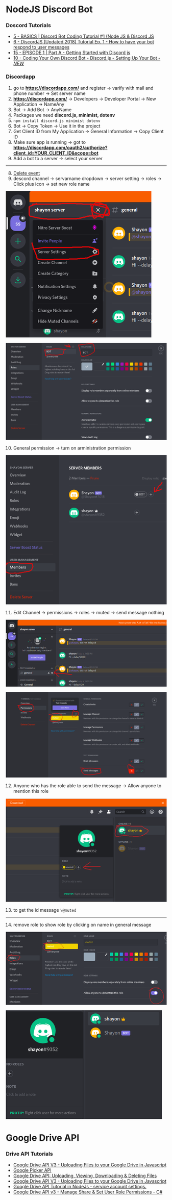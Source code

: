 # NodeJS Discord Bot

### Doscord Tutorials

 - [5 - BASICS | Discord Bot Coding Tutorial #1 (Node JS & Discord JS](https://www.youtube.com/watch?v=-5jJaO17Gjs&list=PLQr7YhA3gqmIJyvQiZID8ZnR0bxDFrgnv)
 - [6 - DiscordJS (Updated 2018) Tutorial Ep. 1 - How to have your bot respond to user messages](https://www.youtube.com/watch?v=7rsPEsYxvxs&list=PL_cUvD4qzbkwZoWgG0hrSUCeQOPnjTAps)
 - [15 - EPISODE 1 | Part A - Getting Started with Discord js](https://www.youtube.com/watch?v=ORjzSh1w8Gw&list=PLeLrvnqwEnOasx86ozE-cdf1JagGcUlRf&index=1)
 - [10 - Coding Your Own Discord Bot - Discord.js - Setting Up Your Bot - *NEW*](https://www.youtube.com/watch?v=RZ02rw3NZnk&list=PLS6sInD7ThM0MTsu88RyxhTI187ScqRmm)

 ### Discordapp

 1. go to __https://discordapp.com/__ and register -> varify with mail and phone number -> Set server name
 2. __https://discordapp.com/__ -> Developers -> Developer Portal -> New Application -> NameAny
 3. Bot -> Add Bot -> AnyName
 4. Packages we need **discord.js, minimist, dotenv**
 5. `npm install discord.js minimist dotenv`
 6. Bot -> Copy Token -> Use it in the project
 7. Get Client ID from My Application -> General Information -> Copy Client ID
 8. Make sure app is running -> got to __https://discordapp.com/oauth2/authorize?client_id=YOUR_CLIENT_ID&scope=bot__
 7. Add a bot to a server -> select your server

---

 8. [Delete event](https://discord.js.org/#/docs/main/stable/class/Message)
 9. descord channel -> servarname dropdown -> server setting -> roles -> Click plus icon -> set new role name

 ![servername](screenshots/Screenshot_0.png)

 ![add roles](screenshots/Screenshot_1.png)

 10. General permission -> turn on arministration permission

 ![permissions](screenshots/Screenshot_2.png)

 11. Edit Channel -> permissions -> roles -> muted -> send message nothing

 ![permissions](screenshots/Screenshot_3.png)

 ![mute send nothing](screenshots/Screenshot_4.png)

 12. Anyone who has the role able to send the message -> Allow anyone to mention this role

 ![role setting](screenshots/Screenshot_5.png)
 
 13. to get the id message `\@muted` 

---

 14. remove role to show role by clicking on name in general message

 ![role setting](screenshots/Screenshot_6.png)

 ![role setting](screenshots/Screenshot_7.png)




 # Google Drive API

### Drive API Tutorials

 - [Google Drive API V3 - Uploading Files to your Google Drive in Javascript](https://www.youtube.com/watch?v=VacgcdYz6-g)
 - [Google Picker API](https://www.youtube.com/watch?v=3V0LoGakHDU)
 - [Google Drive API: Uploading, Viewing, Downloading & Deleting Files](https://www.youtube.com/watch?v=aTv5t7oH6X8)
 - [Google Drive API V3 - Uploading Files to your Google Drive in Javascript](https://www.youtube.com/watch?v=VacgcdYz6-g)
 - [Google Drive API Tutorial in NodeJs - service account settings.](https://www.youtube.com/watch?v=gGSJpp6_ax0&t=397s)
 - [Google Drive API v3 - Manage Share & Set User Role Permissions - C#](https://www.youtube.com/watch?v=9VTHAiEbCB4)